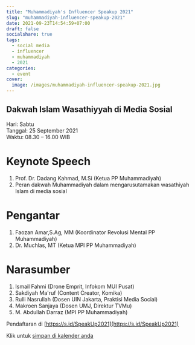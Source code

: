 ```yaml
---
title: "Muhammadiyah's Influencer Speakup 2021"
slug: "muhammadiyah-influencer-speakup-2021"
date: 2021-09-23T14:54:59+07:00
draft: false
socialshare: true
tags: 
  - social media
  - influencer
  - muhammadiyah
  - 2021
categories:
  - event
cover: 
  image: /images/muhammadiyah-influencer-speakup-2021.jpg
---
```

Dakwah Islam Wasathiyyah di Media Sosial
---

Hari: Sabtu  
Tanggal: 25 September 2021  
Waktu: 08.30 – 16.00 WIB  

# Keynote Speech
1. Prof. Dr. Dadang Kahmad, M.Si (Ketua PP Muhammadiyah)
2. Peran dakwah Muhammadiyah dalam mengarusutamakan wasathiyah Islam di media sosial

# Pengantar
1. Faozan Amar,S.Ag, MM (Koordinator Revolusi Mental PP Muhammadiyah)
2. Dr. Muchlas, MT (Ketua MPI PP Muhammadiyah)

# Narasumber
1. Ismail Fahmi (Drone Emprit, Infokom MUI Pusat)
2. Sakdiyah Ma'ruf (Content Creator, Komika)
3. Rulli Nasrullah (Dosen UIN Jakarta, Praktisi Media Social)
4. Makroen Sanjaya (Dosen UMJ, Direktur TVMu)
5. M. Abdullah Darraz (MPI PP Muhammadiyah)


Pendaftaran di [https://s.id/SpeakUp2021](https://s.id/SpeakUp2021)

Klik untuk [simpan di kalender anda](/MIS2021.ics)


